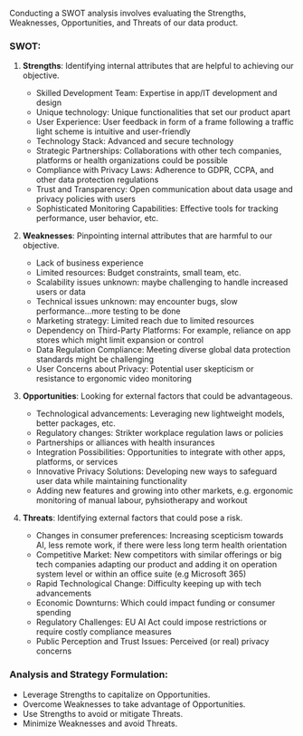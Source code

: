 Conducting a SWOT analysis involves evaluating the Strengths, Weaknesses, Opportunities, and Threats 
of our data product.


### SWOT: 

1. **Strengths**: Identifying internal attributes that are helpful to achieving our objective. 
   - Skilled Development Team: Expertise in app/IT development and design
   - Unique technology: Unique functionalities that set our product apart
   - User Experience: User feedback in form of a frame following a traffic light scheme is intuitive and user-friendly
   - Technology Stack: Advanced and secure technology
   - Strategic Partnerships: Collaborations with other tech companies, platforms or health organizations could be possible
   - Compliance with Privacy Laws: Adherence to GDPR, CCPA, and other data protection regulations
   - Trust and Transparency: Open communication about data usage and privacy policies with users
   - Sophisticated Monitoring Capabilities: Effective tools for tracking performance, user behavior, etc.

2. **Weaknesses**: Pinpointing internal attributes that are harmful to our objective.
   - Lack of business experience
   - Limited resources: Budget constraints, small team, etc.
   - Scalability issues unknown: maybe challenging to handle increased users or data
   - Technical issues unknown: may encounter bugs, slow performance...more testing to be done
   - Marketing strategy: Limited reach due to limited resources
   - Dependency on Third-Party Platforms: For example, reliance on app stores which might limit expansion or control
   - Data Regulation Compliance: Meeting diverse global data protection standards might be challenging
   - User Concerns about Privacy: Potential user skepticism or resistance to ergonomic video monitoring 

3. **Opportunities**: Looking for external factors that could be advantageous.
   - Technological advancements: Leveraging new lightweight models, better packages, etc.
   - Regulatory changes: Strikter workplace regulation laws or policies
   - Partnerships or alliances with health insurances
   - Integration Possibilities: Opportunities to integrate with other apps, platforms, or services
   - Innovative Privacy Solutions: Developing new ways to safeguard user data while maintaining functionality
   - Adding new features and growing into other markets, e.g. ergonomic monitoring of manual labour, pyhsiotherapy and workout

4. **Threats**: Identifying external factors that could pose a risk. 
   - Changes in consumer preferences: Increasing scepticism towards AI, less remote work, if there were less long term health orientation
   - Competitive Market: New competitors with similar offerings or big tech companies adapting our product and adding it on operation system level or within an office suite (e.g Microsoft 365)
   - Rapid Technological Change: Difficulty keeping up with tech advancements
   - Economic Downturns: Which could impact funding or consumer spending
   - Regulatory Challenges: EU AI Act could impose restrictions or require costly compliance measures
   - Public Perception and Trust Issues: Perceived (or real) privacy concerns


### Analysis and Strategy Formulation:
   - Leverage Strengths to capitalize on Opportunities.
   - Overcome Weaknesses to take advantage of Opportunities.
   - Use Strengths to avoid or mitigate Threats.
   - Minimize Weaknesses and avoid Threats.



